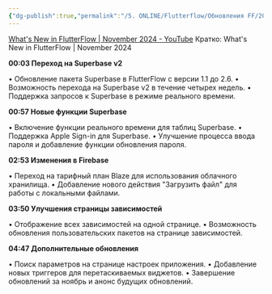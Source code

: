 ```yaml
---
{"dg-publish":true,"permalink":"/5. ONLINE/Flutterflow/Обновления FF/2024-12-09_What's New in FlutterFlow  December 09, 2024/","created":"2024-12-09T15:44:56.576-03:00","updated":"2024-12-09T15:54:18.503-03:00"}
---
```


[What's New in FlutterFlow | November 2024 - YouTube](https://www.youtube.com/watch?v=GARWU98CNks)
Кратко:
What's New in FlutterFlow | November 2024

**00:03 Переход на Superbase v2**

• Обновление пакета Superbase в FlutterFlow с версии 1.1 до 2.6.
• Возможность перехода на Superbase v2 в течение четырех недель.
• Поддержка запросов к Superbase в режиме реального времени.

**00:57 Новые функции Superbase**

• Включение функции реального времени для таблиц Superbase.
• Поддержка Apple Sign-in для Superbase.
• Улучшение процесса ввода пароля и добавление функции обновления пароля.

**02:53 Изменения в Firebase**

• Переход на тарифный план Blaze для использования облачного хранилища.
• Добавление нового действия "Загрузить файл" для работы с локальными файлами.

**03:50 Улучшения страницы зависимостей**

• Отображение всех зависимостей на одной странице.
• Возможность обновления пользовательских пакетов на странице зависимостей.

**04:47 Дополнительные обновления**

• Поиск параметров на странице настроек приложения.
• Добавление новых триггеров для перетаскиваемых виджетов.
• Завершение обновлений за ноябрь и анонс будущих обновлений.

